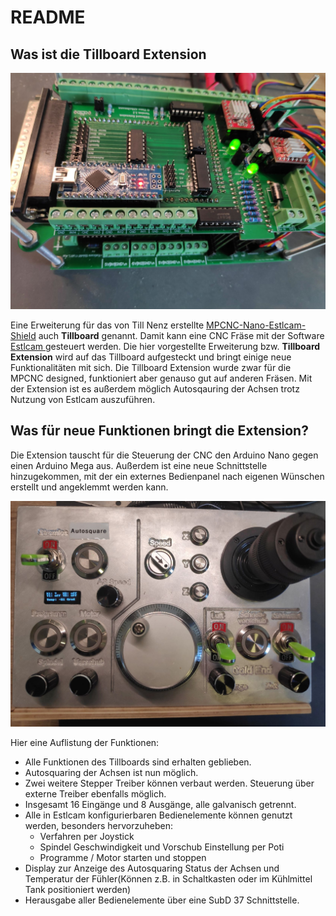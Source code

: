 # README

## Was ist die Tillboard Extension

![Tillboard Extension](.gitbook/assets/img_20200325_153244.jpg)

Eine Erweiterung für das von Till Nenz erstellte [MPCNC-Nano-Estlcam-Shield](https://github.com/tnn85/MPCNC-Nano-Estlcam-Shield) auch **Tillboard** genannt. Damit kann eine CNC Fräse mit der Software [Estlcam ](https://www.estlcam.de/)gesteuert werden. Die hier vorgestellte Erweiterung bzw. **Tillboard Extension** wird auf das Tillboard aufgesteckt und bringt einige neue Funktionalitäten mit sich. Die Tillboard Extension wurde zwar für die MPCNC designed, funktioniert aber genauso gut auf anderen Fräsen. Mit der Extension ist es außerdem möglich Autosqauring der Achsen trotz Nutzung von Estlcam auszuführen.

## Was für neue Funktionen bringt die Extension?

Die Extension tauscht für die Steuerung der CNC den Arduino Nano gegen einen Arduino Mega aus. Außerdem ist eine neue Schnittstelle hinzugekommen, mit der ein externes Bedienpanel nach eigenen Wünschen erstellt und angeklemmt werden kann.

![Extension Panel - Bedienpanel](.gitbook/assets/img_20200315_120620_cropped.jpg)



Hier eine Auflistung der Funktionen:

* Alle Funktionen des Tillboards sind erhalten geblieben.
* Autosquaring der Achsen ist nun möglich.
* Zwei weitere Stepper Treiber können verbaut werden. Steuerung über externe Treiber ebenfalls möglich.
* Insgesamt 16 Eingänge und 8 Ausgänge, alle galvanisch getrennt.
* Alle in Estlcam konfigurierbaren Bedienelemente können genutzt werden, besonders hervorzuheben:
  * Verfahren per Joystick
  * Spindel Geschwindigkeit und Vorschub Einstellung per Poti
  * Programme / Motor starten und stoppen
* Display zur Anzeige des Autosquaring Status der Achsen und Temperatur der Fühler\(Können z.B. in Schaltkasten oder im Kühlmittel Tank positioniert werden\)
* Herausgabe aller Bedienelemente über eine SubD 37 Schnittstelle.


